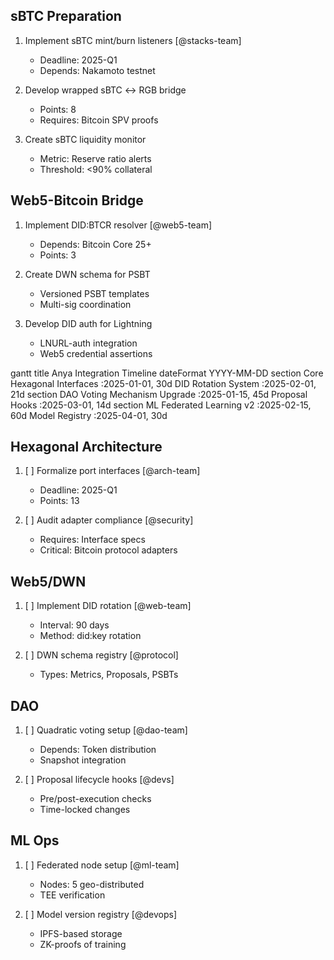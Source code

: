 ## sBTC Preparation

1. Implement sBTC mint/burn listeners [@stacks-team]
   - Deadline: 2025-Q1
   - Depends: Nakamoto testnet

2. Develop wrapped sBTC ↔ RGB bridge
   - Points: 8
   - Requires: Bitcoin SPV proofs

3. Create sBTC liquidity monitor
   - Metric: Reserve ratio alerts
   - Threshold: <90% collateral

## Web5-Bitcoin Bridge

1. Implement DID:BTCR resolver [@web5-team]
   - Depends: Bitcoin Core 25+
   - Points: 3

2. Create DWN schema for PSBT
   - Versioned PSBT templates
   - Multi-sig coordination

3. Develop DID auth for Lightning
   - LNURL-auth integration
   - Web5 credential assertions

gantt
    title Anya Integration Timeline
    dateFormat  YYYY-MM-DD
    section Core
    Hexagonal Interfaces       :2025-01-01, 30d
    DID Rotation System         :2025-02-01, 21d
    section DAO
    Voting Mechanism Upgrade   :2025-01-15, 45d
    Proposal Hooks             :2025-03-01, 14d
    section ML
    Federated Learning v2      :2025-02-15, 60d
    Model Registry             :2025-04-01, 30d

## Hexagonal Architecture
1. [ ] Formalize port interfaces [@arch-team]
   - Deadline: 2025-Q1
   - Points: 13

2. [ ] Audit adapter compliance [@security]
   - Requires: Interface specs
   - Critical: Bitcoin protocol adapters

## Web5/DWN
1. [ ] Implement DID rotation [@web-team]
   - Interval: 90 days
   - Method: did:key rotation

2. [ ] DWN schema registry [@protocol]
   - Types: Metrics, Proposals, PSBTs

## DAO
1. [ ] Quadratic voting setup [@dao-team]
   - Depends: Token distribution
   - Snapshot integration

2. [ ] Proposal lifecycle hooks [@devs]
   - Pre/post-execution checks
   - Time-locked changes

## ML Ops
1. [ ] Federated node setup [@ml-team]
   - Nodes: 5 geo-distributed
   - TEE verification

2. [ ] Model version registry [@devops]
   - IPFS-based storage
   - ZK-proofs of training
